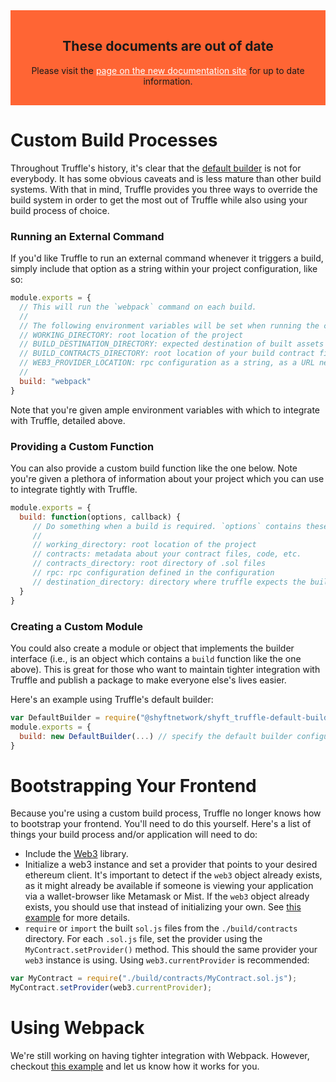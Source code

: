 <style>
  .DocumentationWarning {
    text-align: center;
    padding: 1rem;
    background:rgb(255, 101, 52);
  }

  .DocumentationWarning a {
    color: white;
  }
</style>
<section class="DocumentationWarning">
  <h1>These documents are out of date</h1>
  <p>Please visit the <a href="http://truffleframework.com/docs/advanced/build_processes">page on the new documentation site</a> for up to date information.</p>
</section>

# Custom Build Processes

Throughout Truffle's history, it's clear that the [default builder](/getting_started/build) is not for everybody. It has some obvious caveats and is less mature than other build systems. With that in mind, Truffle provides you three ways to override the build system in order to get the most out of Truffle while also using your build process of choice.

### Running an External Command

If you'd like Truffle to run an external command whenever it triggers a build, simply include that option as a string within your project configuration, like so:

```javascript
module.exports = {
  // This will run the `webpack` command on each build.
  //
  // The following environment variables will be set when running the command:
  // WORKING_DIRECTORY: root location of the project
  // BUILD_DESTINATION_DIRECTORY: expected destination of built assets (important for `truffle serve`)
  // BUILD_CONTRACTS_DIRECTORY: root location of your build contract files (.sol.js)
  // WEB3_PROVIDER_LOCATION: rpc configuration as a string, as a URL needed for web3's http provider.
  //
  build: "webpack"
}
```

Note that you're given ample environment variables with which to integrate with Truffle, detailed above.

### Providing a Custom Function

You can also provide a custom build function like the one below. Note you're given a plethora of information about your project which you can use to integrate tightly with Truffle.

```javascript
module.exports = {
  build: function(options, callback) {
     // Do something when a build is required. `options` contains these values:
     //
     // working_directory: root location of the project
     // contracts: metadata about your contract files, code, etc.
     // contracts_directory: root directory of .sol files
     // rpc: rpc configuration defined in the configuration
     // destination_directory: directory where truffle expects the built assets (important for `truffle serve`)
  }
}
```

### Creating a Custom Module

You could also create a module or object that implements the builder interface (i.e., is an object which contains a `build` function like the one above). This is great for those who want to maintain tighter integration with Truffle and publish a package to make everyone else's lives easier.

Here's an example using Truffle's default builder:

```javascript
var DefaultBuilder = require("@shyftnetwork/shyft_truffle-default-builder");
module.exports = {
  build: new DefaultBuilder(...) // specify the default builder configuration here.
}
```

# Bootstrapping Your Frontend

Because you're using a custom build process, Truffle no longer knows how to bootstrap your frontend. You'll need to do this yourself. Here's a list of things your build process and/or application will need to do:

* Include the [Web3](https://github.com/ethereum/web3.js) library.
* Initialize a web3 instance and set a provider that points to your desired ethereum client. It's important to detect if the `web3` object already exists, as it might already be available if someone is viewing your application via a wallet-browser like Metamask or Mist. If the `web3` object already exists, you should use that instead of initializing your own. See [this example](https://github.com/ethereum/mist/releases/tag/0.3.6) for more details.
* `require` or `import` the built `sol.js` files from the `./build/contracts` directory. For each `.sol.js` file, set the provider using the `MyContract.setProvider()` method. This should the same provider your `web3` instance is using. Using `web3.currentProvider` is recommended:

```javascript
var MyContract = require("./build/contracts/MyContract.sol.js");
MyContract.setProvider(web3.currentProvider);
```


# Using Webpack

We're still working on having tighter integration with Webpack. However, checkout [this example](https://github.com/ConsenSys/truffle/wiki/Using-Truffle-and-Webpack-(beta)) and let us know how it works for you.

<script>
  (function(i,s,o,g,r,a,m){i['GoogleAnalyticsObject']=r;i[r]=i[r]||function(){
  (i[r].q=i[r].q||[]).push(arguments)},i[r].l=1*new Date();a=s.createElement(o),
  m=s.getElementsByTagName(o)[0];a.async=1;a.src=g;m.parentNode.insertBefore(a,m)
  })(window,document,'script','https://www.google-analytics.com/analytics.js','ga');

  ga('create', 'UA-83874933-1', 'auto');
  ga('send', 'pageview');
</script>
